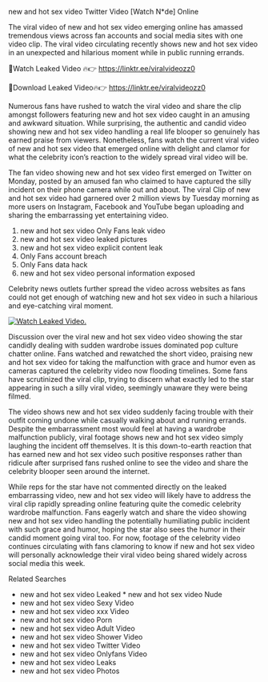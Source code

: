 ﻿new and hot sex video Twitter Video [Watch N*de] Online

The viral video of ﻿new and hot sex video emerging online has amassed tremendous views across fan accounts and social media sites with one video clip. The viral video circulating recently shows ﻿new and hot sex video in an unexpected and hilarious moment while in public running errands. 

🔴Watch Leaked Video 🔥👉  https://linktr.ee/viralvideozz0 

🔴Download Leaked Video🔥👉  https://linktr.ee/viralvideozz0 

Numerous fans have rushed to watch the viral video and share the clip amongst followers featuring ﻿new and hot sex video caught in an amusing and awkward situation. While surprising, the authentic and candid video showing ﻿new and hot sex video handling a real life blooper so genuinely has earned praise from viewers. Nonetheless, fans watch the current viral video of ﻿new and hot sex video that emerged online with delight and clamor for what the celebrity icon’s reaction to the widely spread viral video will be.

The fan video showing ﻿new and hot sex video first emerged on Twitter on Monday, posted by an amused fan who claimed to have captured the silly incident on their phone camera while out and about. The viral Clip of ﻿new and hot sex video had garnered over 2 million views by Tuesday morning as more users on Instagram, Facebook and YouTube began uploading and sharing the embarrassing yet entertaining video. 

1. ﻿new and hot sex video Only Fans leak video
2. ﻿new and hot sex video leaked pictures
3. ﻿new and hot sex video explicit content leak
4. Only Fans account breach
5. Only Fans data hack
6. ﻿new and hot sex video personal information exposed

Celebrity news outlets further spread the video across websites as fans could not get enough of watching ﻿new and hot sex video in such a hilarious and eye-catching viral moment. 

[![Watch Leaked Video.](https://miro.medium.com/v2/resize:fit:828/format:webp/1*cilzJN44JGOrTw9NJCrNHA.gif "Watch Leaked Video")](https://linktr.ee/viralvideozz0)

Discussion over the viral ﻿new and hot sex video video showing the star candidly dealing with sudden wardrobe issues dominated pop culture chatter online. Fans watched and rewatched the short video, praising ﻿new and hot sex video for taking the malfunction with grace and humor even as cameras captured the celebrity video now flooding timelines. Some fans have scrutinized the viral clip, trying to discern what exactly led to the star appearing in such a silly viral video, seemingly unaware they were being filmed.

The video shows ﻿new and hot sex video suddenly facing trouble with their outfit coming undone while casually walking about and running errands. Despite the embarrassment most would feel at having a wardrobe malfunction publicly, viral footage shows ﻿new and hot sex video simply laughing the incident off themselves. It is this down-to-earth reaction that has earned ﻿new and hot sex video such positive responses rather than ridicule after surprised fans rushed online to see the video and share the celebrity blooper seen around the internet.  

While reps for the star have not commented directly on the leaked embarrassing video, ﻿new and hot sex video will likely have to address the viral clip rapidly spreading online featuring quite the comedic celebrity wardrobe malfunction. Fans eagerly watch and share the video showing ﻿new and hot sex video handling the potentially humiliating public incident with such grace and humor, hoping the star also sees the humor in their candid moment going viral too. For now, footage of the celebrity video continues circulating with fans clamoring to know if ﻿new and hot sex video will personally acknowledge their viral video being shared widely across social media this week.

Related Searches
* ﻿new and hot sex video Leaked
﻿* new and hot sex video Nude
* ﻿new and hot sex video Sexy Video
* ﻿new and hot sex video xxx Video
* ﻿new and hot sex video Porn
* ﻿new and hot sex video Adult Video
* ﻿new and hot sex video Shower Video
* ﻿new and hot sex video Twitter Video
* ﻿new and hot sex video Onlyfans Video
* ﻿new and hot sex video Leaks
* ﻿new and hot sex video Photos